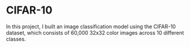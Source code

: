 # CIFAR-10
In this project, I built an image classification model using the CIFAR-10 dataset, which consists of  60,000  32x32  color  images  across 10  different  classes. 
